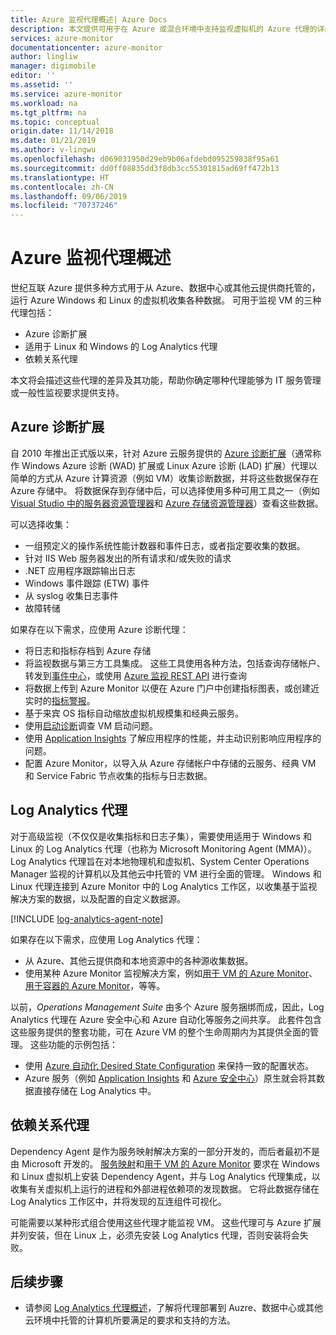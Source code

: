 ```yaml
---
title: Azure 监视代理概述| Azure Docs
description: 本文提供可用于在 Azure 或混合环境中支持监视虚拟机的 Azure 代理的详细概述。
services: azure-monitor
documentationcenter: azure-monitor
author: lingliw
manager: digimobile
editor: ''
ms.assetid: ''
ms.service: azure-monitor
ms.workload: na
ms.tgt_pltfrm: na
ms.topic: conceptual
origin.date: 11/14/2018
ms.date: 01/21/2019
ms.author: v-lingwu
ms.openlocfilehash: d069031950d29eb9b06afdebd095259838f95a61
ms.sourcegitcommit: dd0ff08835dd3f8db3cc55301815ad69ff472b13
ms.translationtype: HT
ms.contentlocale: zh-CN
ms.lasthandoff: 09/06/2019
ms.locfileid: "70737246"
---
```

# <a name="overview-of-the-azure-monitoring-agents"></a>Azure 监视代理概述 
世纪互联 Azure 提供多种方式用于从 Azure、数据中心或其他云提供商托管的，运行 Azure Windows 和 Linux 的虚拟机收集各种数据。 可用于监视 VM 的三种代理包括：

* Azure 诊断扩展
* 适用于 Linux 和 Windows 的 Log Analytics 代理
* 依赖关系代理

本文将会描述这些代理的差异及其功能，帮助你确定哪种代理能够为 IT 服务管理或一般性监视要求提供支持。  

## <a name="azure-diagnostic-extension"></a>Azure 诊断扩展
自 2010 年推出正式版以来，针对 Azure 云服务提供的 [Azure 诊断扩展](../../azure-monitor/platform/diagnostics-extension-overview.md)（通常称作 Windows Azure 诊断 (WAD) 扩展或 Linux Azure 诊断 (LAD) 扩展）代理以简单的方式从 Azure 计算资源（例如 VM）收集诊断数据，并将这些数据保存在 Azure 存储中。 将数据保存到存储中后，可以选择使用多种可用工具之一（例如 [Visual Studio 中的服务器资源管理器](/vs-azure-tools-storage-resources-server-explorer-browse-manage)和 [Azure 存储资源管理器](../../vs-azure-tools-storage-manage-with-storage-explorer.md)）查看这些数据。

可以选择收集：

* 一组预定义的操作系统性能计数器和事件日志，或者指定要收集的数据。 
* 针对 IIS Web 服务器发出的所有请求和/或失败的请求
* .NET 应用程序跟踪输出日志
* Windows 事件跟踪 (ETW) 事件 
* 从 syslog 收集日志事件  
* 故障转储 

如果存在以下需求，应使用 Azure 诊断代理：

* 将日志和指标存档到 Azure 存储
* 将监视数据与第三方工具集成。 这些工具使用各种方法，包括查询存储帐户、转发到[事件中心](../../event-hubs/event-hubs-about.md)，或使用 [Azure 监视 REST API](../../azure-monitor/platform/rest-api-walkthrough.md) 进行查询
* 将数据上传到 Azure Monitor 以便在 Azure 门户中创建指标图表，或创建近实时的[指标警报](../../azure-monitor/platform/alerts-metric-overview.md)。 
* 基于来宾 OS 指标自动缩放虚拟机规模集和经典云服务。
* 使用[启动诊断](../../virtual-machines/troubleshooting/boot-diagnostics.md)调查 VM 启动问题。
* 使用 [Application Insights](../../azure-monitor/overview.md) 了解应用程序的性能，并主动识别影响应用程序的问题。
* 配置 Azure Monitor，以导入从 Azure 存储帐户中存储的云服务、经典 VM 和 Service Fabric 节点收集的指标与日志数据。

## <a name="log-analytics-agent"></a>Log Analytics 代理
对于高级监视（不仅仅是收集指标和日志子集），需要使用适用于 Windows 和 Linux 的 Log Analytics 代理（也称为 Microsoft Monitoring Agent (MMA)）。 Log Analytics 代理旨在对本地物理机和虚拟机、System Center Operations Manager 监视的计算机以及其他云中托管的 VM 进行全面的管理。 Windows 和 Linux 代理连接到 Azure Monitor 中的 Log Analytics 工作区，以收集基于监视解决方案的数据，以及配置的自定义数据源。

[!INCLUDE [log-analytics-agent-note](../../../includes/log-analytics-agent-note.md)]

如果存在以下需求，应使用 Log Analytics 代理：

* 从 Azure、其他云提供商和本地资源中的各种源收集数据。 
* 使用某种 Azure Monitor 监视解决方案，例如[用于 VM 的 Azure Monitor](../insights/vminsights-overview.md)、[用于容器的 Azure Monitor](../insights/container-insights-overview.md)，等等。  


以前，*Operations Management Suite* 由多个 Azure 服务捆绑而成，因此，Log Analytics 代理在 Azure 安全中心和 Azure 自动化等服务之间共享。  此套件包含这些服务提供的整套功能，可在 Azure VM 的整个生命周期内为其提供全面的管理。  这些功能的示例包括：

* 使用 [Azure 自动化 Desired State Configuration](../../automation/automation-dsc-overview.md) 来保持一致的配置状态。
* Azure 服务（例如 [Application Insights](/azure-monitor/) 和 [Azure 安全中心](/security-center/)）原生就会将其数据直接存储在 Log Analytics 中。  

## <a name="dependency-agent"></a>依赖关系代理
Dependency Agent 是作为服务映射解决方案的一部分开发的，而后者最初不是由 Microsoft 开发的。 [服务映射](../insights/service-map.md)和[用于 VM 的 Azure Monitor](../insights/vminsights-overview.md) 要求在 Windows 和 Linux 虚拟机上安装 Dependency Agent，并与 Log Analytics 代理集成，以收集有关虚拟机上运行的进程和外部进程依赖项的发现数据。 它将此数据存储在 Log Analytics 工作区中，并将发现的互连组件可视化。

可能需要以某种形式组合使用这些代理才能监视 VM。 这些代理可与 Azure 扩展并列安装，但在 Linux 上，必须先安装 Log Analytics 代理，否则安装将会失败。  

## <a name="next-steps"></a>后续步骤

- 请参阅 [Log Analytics 代理概述](../../azure-monitor/platform/log-analytics-agent.md)，了解将代理部署到 Auzre、数据中心或其他云环境中托管的计算机所要满足的要求和支持的方法。





